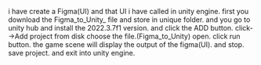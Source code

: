 i have create a Figma(UI) and that UI i have called in unity engine.
first you download the Figma_to_Unity_ file and store in unique folder.
and you go to unity hub and install the 2022.3.7f1 version.
and click the ADD button.
click-->Add project from disk 
choose the file.(Figma_to_Unity) 
open.
click run button.
the game scene will display the output of the figma(UI).
and stop.
save project.
and exit into unity engine.
